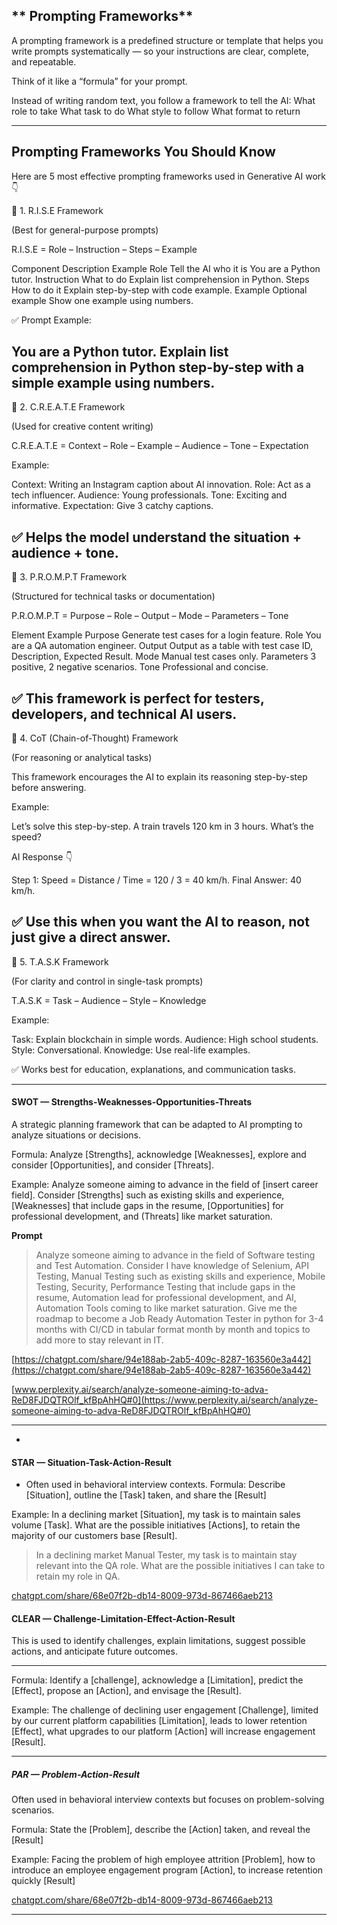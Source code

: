 ## ** Prompting Frameworks**



A prompting framework is a predefined structure or template that helps you write prompts systematically — so your instructions are clear, complete, and repeatable.

Think of it like a “formula” for your prompt.

Instead of writing random text, you follow a framework to tell the AI:
What role to take
What task to do
What style to follow
What format to return

-------------------------------------------------------------------------------------------

 Prompting Frameworks You Should Know
------------------------------------------------------------------------------------------
Here are 5 most effective prompting frameworks used in Generative AI work 👇

🧩 1. R.I.S.E Framework

(Best for general-purpose prompts)

R.I.S.E = Role – Instruction – Steps – Example

Component	Description	Example
Role	Tell the AI who it is	You are a Python tutor.
Instruction	What to do	Explain list comprehension in Python.
Steps	How to do it	Explain step-by-step with code example.
Example	Optional example	Show one example using numbers.

✅ Prompt Example:

You are a Python tutor.
Explain list comprehension in Python step-by-step with a simple example using numbers.
-------------------------------------------------------------------------------------------
🎯 2. C.R.E.A.T.E Framework

(Used for creative content writing)

C.R.E.A.T.E = Context – Role – Example – Audience – Tone – Expectation

Example:

Context: Writing an Instagram caption about AI innovation.
Role: Act as a tech influencer.
Audience: Young professionals.
Tone: Exciting and informative.
Expectation: Give 3 catchy captions.

✅ Helps the model understand the situation + audience + tone.
-------------------------------------------------------------------------------------------
🧱 3. P.R.O.M.P.T Framework

(Structured for technical tasks or documentation)

P.R.O.M.P.T = Purpose – Role – Output – Mode – Parameters – Tone

Element	Example
Purpose	Generate test cases for a login feature.
Role	You are a QA automation engineer.
Output	Output as a table with test case ID, Description, Expected Result.
Mode	Manual test cases only.
Parameters	3 positive, 2 negative scenarios.
Tone	Professional and concise.

✅ This framework is perfect for testers, developers, and technical AI users.
------------------------------------------------------------------------------------------
🧮 4. CoT (Chain-of-Thought) Framework

(For reasoning or analytical tasks)

This framework encourages the AI to explain its reasoning step-by-step before answering.

Example:

Let’s solve this step-by-step.
A train travels 120 km in 3 hours. What’s the speed?

AI Response 👇

Step 1: Speed = Distance / Time = 120 / 3 = 40 km/h.
Final Answer: 40 km/h.

✅ Use this when you want the AI to reason, not just give a direct answer.
--------------------------------------------------------------------------------------
💬 5. T.A.S.K Framework

(For clarity and control in single-task prompts)

T.A.S.K = Task – Audience – Style – Knowledge

Example:

Task: Explain blockchain in simple words.
Audience: High school students.
Style: Conversational.
Knowledge: Use real-life examples.

✅ Works best for education, explanations, and communication tasks.

----------------------------------------------------------------------------------------

#### **SWOT — Strengths-Weaknesses-Opportunities-Threats**


A strategic planning framework that can be adapted to AI prompting to analyze situations or decisions.

Formula: Analyze [Strengths], acknowledge [Weaknesses], explore and consider [Opportunities], and consider [Threats].

Example: Analyze someone aiming to advance in the field of [insert career field]. Consider [Strengths] such as existing skills and experience, [Weaknesses] that include gaps in the resume, [Opportunities] for professional development, and (Threats] like market saturation.

**Prompt** 

> Analyze someone aiming to advance in the field of Software testing and Test Automation. Consider I have knowledge of Selenium, API Testing, Manual Testing such as existing skills and experience, Mobile Testing, Security, Performance Testing that include gaps in the resume, Automation lead for professional development, and AI, Automation Tools coming to like market saturation. Give me the roadmap to become a Job Ready Automation Tester in python for 3-4 months with CI/CD in tabular format month by month and topics to add more to stay relevant in IT.

[﻿https://chatgpt.com/share/94e188ab-2ab5-409c-8287-163560e3a442](https://chatgpt.com/share/94e188ab-2ab5-409c-8287-163560e3a442) 

[﻿www.perplexity.ai/search/analyze-someone-aiming-to-adva-ReD8FJDQTROlf_kfBpAhHQ#0](https://www.perplexity.ai/search/analyze-someone-aiming-to-adva-ReD8FJDQTROlf_kfBpAhHQ#0) 

-------------------------------------------------------------------------------------------

-

#### **STAR — Situation-Task-Action-Result** 
- Often used in behavioral interview contexts.
Formula: Describe [Situation], outline the [Task] taken, and share the [Result]



Example: In a declining market [Situation], my task is to maintain sales volume [Task]. What are the possible initiatives [Actions], to retain the majority of our customers base [Result].



> In a declining market Manual Tester, my task is to maintain stay relevant into the QA role. What are the possible initiatives I can take to retain my role in QA. 



[﻿chatgpt.com/share/68e07f2b-db14-8009-973d-867466aeb213](https://chatgpt.com/share/68e07f2b-db14-8009-973d-867466aeb213) 



#### CLEAR — Challenge-Limitation-Effect-Action-Result
This is used to identify challenges, explain limitations, suggest possible actions, and anticipate future outcomes.

-------------------------------------------------------------------------------------------

Formula: Identify a [challenge], acknowledge a [Limitation], predict the [Effect], propose an [Action], and envisage the [Result].

Example: The challenge of declining user engagement [Challenge], limited by our current platform capabilities [Limitation], leads to lower retention [Effect], what upgrades to our platform [Action] will increase engagement [Result].

-------------------------------------------------------------------------------------------

##### **PAR — Problem-Action-Result**
Often used in behavioral interview contexts but focuses on problem-solving scenarios.

Formula: State the [Problem], describe the [Action] taken, and reveal the [Result]

Example: Facing the problem of high employee attrition [Problem], how to introduce an employee engagement program [Action], to increase retention quickly [Result]



[﻿chatgpt.com/share/68e07f2b-db14-8009-973d-867466aeb213](https://chatgpt.com/share/68e07f2b-db14-8009-973d-867466aeb213) 

-------------------------------------------------------------------------------------------

